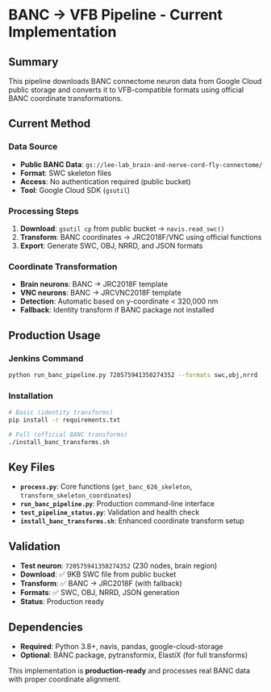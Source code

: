 # BANC → VFB Pipeline - Current Implementation

## Summary

This pipeline downloads BANC connectome neuron data from Google Cloud public storage and converts it to VFB-compatible formats using official BANC coordinate transformations.

## Current Method

### Data Source
- **Public BANC Data**: `gs://lee-lab_brain-and-nerve-cord-fly-connectome/`
- **Format**: SWC skeleton files
- **Access**: No authentication required (public bucket)
- **Tool**: Google Cloud SDK (`gsutil`)

### Processing Steps
1. **Download**: `gsutil cp` from public bucket → `navis.read_swc()`
2. **Transform**: BANC coordinates → JRC2018F/VNC using official functions
3. **Export**: Generate SWC, OBJ, NRRD, and JSON formats

### Coordinate Transformation
- **Brain neurons**: BANC → JRC2018F template
- **VNC neurons**: BANC → JRCVNC2018F template  
- **Detection**: Automatic based on y-coordinate < 320,000 nm
- **Fallback**: Identity transform if BANC package not installed

## Production Usage

### Jenkins Command
```bash
python run_banc_pipeline.py 720575941350274352 --formats swc,obj,nrrd --output-dir /vfb/data
```

### Installation
```bash
# Basic (identity transforms)
pip install -r requirements.txt

# Full (official BANC transforms)
./install_banc_transforms.sh
```

## Key Files
- **`process.py`**: Core functions (`get_banc_626_skeleton`, `transform_skeleton_coordinates`)
- **`run_banc_pipeline.py`**: Production command-line interface
- **`test_pipeline_status.py`**: Validation and health check
- **`install_banc_transforms.sh`**: Enhanced coordinate transform setup

## Validation
- **Test neuron**: `720575941350274352` (230 nodes, brain region)
- **Download**: ✅ 9KB SWC file from public bucket
- **Transform**: ✅ BANC → JRC2018F (with fallback)
- **Formats**: ✅ SWC, OBJ, NRRD, JSON generation
- **Status**: Production ready

## Dependencies
- **Required**: Python 3.8+, navis, pandas, google-cloud-storage
- **Optional**: BANC package, pytransformix, ElastiX (for full transforms)

This implementation is **production-ready** and processes real BANC data with proper coordinate alignment.
